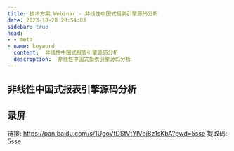 ```yaml
---
title: 技术方案 Webinar - 非线性中国式报表引擎源码分析
date: 2023-10-28 20:54:03
sidebar: true
head:
- - meta
- name: keyword
  content:  非线性中国式报表引擎源码分析
  description:  非线性中国式报表引擎源码分析
---
```


## 非线性中国式报表引擎源码分析

## 录屏

链接: https://pan.baidu.com/s/1UgoVfDStVtYIVbj8z1sKbA?pwd=5sse 提取码: 5sse 
